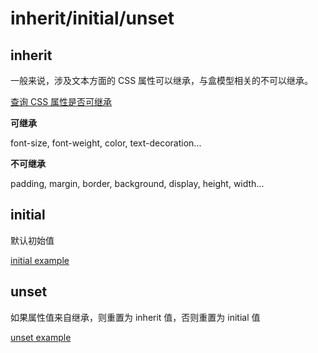 # inherit/initial/unset

## inherit

一般来说，涉及文本方面的 CSS 属性可以继承，与盒模型相关的不可以继承。

[查询 CSS 属性是否可继承](https://www.w3.org/TR/CSS21/propidx.html)

**可继承**

font-size, font-weight, color, text-decoration...

**不可继承**

padding, margin, border, background, display, height, width...


## initial

默认初始值

[initial example](https://codepen.io/piaoyidage/pen/vQzqqV)

## unset

如果属性值来自继承，则重置为 inherit 值，否则重置为 initial 值

[unset example](https://codepen.io/piaoyidage/pen/MzqNYJ)
